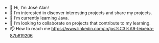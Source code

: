 - 👋 Hi, I’m José Alan!
- 👀 I’m interested in discover interesting projects and share my projects.
- 🌱 I’m currently learning Java.
- 💞️ I’m looking to collaborate on projects that contribute to my learning.
- 📫 How to reach me https://www.linkedin.com/in/jos%C3%A9-teixeira-87b819206

<!---
joseasteixeira/joseasteixeira is a ✨ special ✨ repository because its `README.md` (this file) appears on your GitHub profile.
You can click the Preview link to take a look at your changes.
--->
